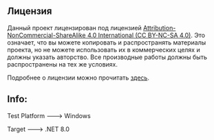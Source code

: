 ## Лицензия

Данный проект лицензирован под лицензией [Attribution-NonCommercial-ShareAlike 4.0 International (CC BY-NC-SA 4.0)](https://creativecommons.org/licenses/by-nc-sa/4.0/). Это означает, что вы можете копировать и распространять материалы проекта, но не можете использовать их в коммерческих целях и должны указать авторство. Все производные работы должны быть распространены на тех же условиях.

Подробнее о лицензии можно прочитать [здесь](https://creativecommons.org/licenses/).

## Info:

Test Platform ---> Windows

Target ---> .NET 8.0

